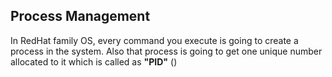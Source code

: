 ## Process Management 


In RedHat family OS, every command you execute is going to create a process in the system. Also that process is going to get one unique number allocated to it which is called as **"PID"** ()